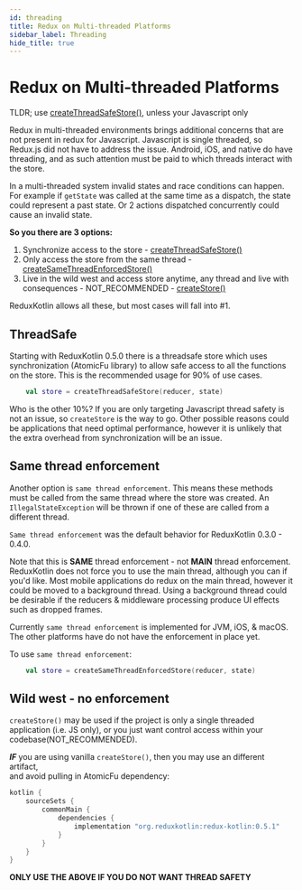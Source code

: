```yaml
---
id: threading
title: Redux on Multi-threaded Platforms
sidebar_label: Threading
hide_title: true
---
```


# Redux on Multi-threaded Platforms

TLDR; use [createThreadSafeStore()](../api/createThreadSafeStore.md), unless your Javascript only

Redux in multi-threaded environments brings additional concerns that are not present in redux
for Javascript.  Javascript is single threaded, so Redux.js did not have to address the issue.
Android, iOS, and native do have threading, and as such attention must be paid to which threads interact with the store.

In a multi-threaded system invalid states and race conditions can happen.
For example if `getState` was called at the same time as a dispatch, the state could represent a past
state.  Or 2 actions dispatched concurrently could cause an invalid state.

**So you there are 3 options:**

1) Synchronize access to the store  - [createThreadSafeStore()](../api/createThreadSafeStore.md)
2) Only access the store from the same thread - [createSameThreadEnforcedStore()](../api/createSameThreadEnforcedStore.md)
3) Live in the wild west and access store anytime, any thread
    and live with consequences - NOT_RECOMMENDED - [createStore()](../api/createStore.md)

ReduxKotlin allows all these, but most cases will fall into #1.

## ThreadSafe

Starting with ReduxKotlin 0.5.0 there is a threadsafe store which uses synchronization (AtomicFu library)
to allow safe access to all the functions on the store.  This is the recommended usage for 90% of use cases.

```kotlin
    val store = createThreadSafeStore(reducer, state)
```

Who is the other 10%? If you are only targeting Javascript thread safety is not an issue, so
`createStore` is the way to go.  Other possible reasons could be applications that need optimal
performance, however it is unlikely that the extra overhead from synchronization will be an issue.

## Same thread enforcement

Another option is `same thread enforcement`. This means these methods must be called from the same thread where
the store was created.  An `IllegalStateException` will be thrown if one of these are called from a 
different thread.


`Same thread enforcement` was the default behavior for ReduxKotlin 0.3.0 - 0.4.0.

Note that this is __SAME__ thread enforcement - not __MAIN__ thread enforcement.  ReduxKotlin does not
force you to use the main thread, although you can if you'd like.  Most mobile applications do redux on the main
thread, however it could be moved to a background thread.  Using a background thread could be desirable 
if the reducers & middleware processing produce UI effects such as dropped frames.

Currently `same thread enforcement` is implemented for JVM, iOS, & macOS.  The other platforms
have do not have the enforcement in place yet.

To use `same thread enforcement`:
```kotlin
    val store = createSameThreadEnforcedStore(reducer, state)
```

## Wild west - no enforcement

`createStore()` may be used if the project is only a single threaded application (i.e. JS only), or you
just want control access within your codebase(NOT_RECOMMENDED).

***IF*** you are using vanilla `createStore()`, then you may use an different artifact,  
and avoid pulling in AtomicFu dependency:

```groovy
kotlin {
    sourceSets {
        commonMain {
            dependencies {
                implementation "org.reduxkotlin:redux-kotlin:0.5.1"
            }
        }
    }
}
```
**ONLY USE THE ABOVE IF YOU DO NOT WANT THREAD SAFETY**

